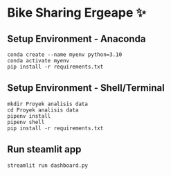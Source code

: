 # Bike Sharing Ergeape ✨

## Setup Environment - Anaconda
```
conda create --name myenv python=3.10
conda activate myenv
pip install -r requirements.txt
```

## Setup Environment - Shell/Terminal
```
mkdir Proyek analisis data
cd Proyek analisis data
pipenv install
pipenv shell
pip install -r requirements.txt
```

## Run steamlit app
```
streamlit run dashboard.py
```
